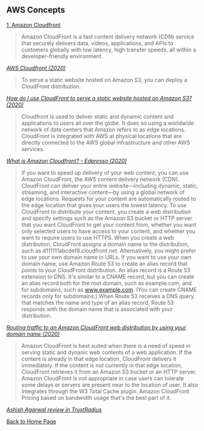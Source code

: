 ## AWS Concepts

<u>1. Amazon Cloudfront</u>
> Amazon CloudFront is a fast content delivery network (CDN) service that securely delivers data, videos, applications, and APIs to customers globally with low latency, high transfer speeds, all within a developer-friendly environment. 

*[AWS Cloudfront (2020)](https://aws.amazon.com/cloudfront/)*

> To serve a static website hosted on Amazon S3, you can deploy a CloudFront distribution.

*[How do I use CloudFront to serve a static website hosted on Amazon S3? (2020)](https://aws.amazon.com/premiumsupport/knowledge-center/cloudfront-serve-static-website/)*

> Cloudfront is used to deliver static and dynamic content and applications to users all over the globe. It does so using a worldwide network of data centers that Amazon refers to as edge locations. CloudFront is integrated with AWS at physical locations that are directly connected to the AWS global infrastructure and other AWS services. 

*[What is Amazon Cloudfront? - Edpresso (2020)](https://www.educative.io/edpresso/what-is-amazon-cloudfront)*

> If you want to speed up delivery of your web content, you can use Amazon CloudFront, the AWS content delivery network (CDN). CloudFront can deliver your entire website—including dynamic, static, streaming, and interactive content—by using a global network of edge locations. Requests for your content are automatically routed to the edge location that gives your users the lowest latency. To use CloudFront to distribute your content, you create a web distribution and specify settings such as the Amazon S3 bucket or HTTP server that you want CloudFront to get your content from, whether you want only selected users to have access to your content, and whether you want to require users to use HTTPS. When you create a web distribution, CloudFront assigns a domain name to the distribution, such as d111111abcdef8.cloudfront.net. Alternatively, you might prefer to use your own domain name in URLs. If you want to use your own domain name, use Amazon Route 53 to create an alias record that points to your CloudFront distribution. An alias record is a Route 53 extension to DNS. It's similar to a CNAME record, but you can create an alias record both for the root domain, such as example.com, and for subdomains, such as www.example.com. (You can create CNAME records only for subdomains.) When Route 53 receives a DNS query that matches the name and type of an alias record, Route 53 responds with the domain name that is associated with your distribution. 

*[Routing traffic to an Amazon CloudFront web distribution by using your domain name (2020)](https://docs.aws.amazon.com/Route53/latest/DeveloperGuide/routing-to-cloudfront-distribution.html)*

> Amazon CloudFront is best suited when there is a need of speed in serving static and dynanic web contents of a web application. If the content is already in that edge location, CloudFront delivers it immediately. If the content is not currently in that edge location, CloudFront retrieves it from an Amazon S3 bucket or an HTTP server. Amazon CloudFront is not appropriate in case users can tolerate some delays or servers are present near to the location of user. It also Integrates through the W3 Total Cache plugin. Amazon CloudFront Pricing based on bandwidth usage that's the best part of it.

*[Ashish Agarwal review in TrustRadius](https://www.trustradius.com/compare-products/amazon-cloudfront-vs-amazon-route-53)*

[Back to Home Page](https://bzamith.github.io/)
